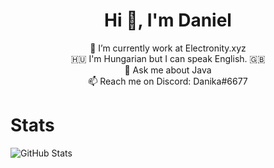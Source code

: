 <h1 align="center">Hi 👋, I'm Daniel</h1>
<p align="center">
 🔭 I’m currently work at Electronity.xyz<br>
 🇭🇺 I'm Hungarian but I can speak English. 🇬🇧<br>
 💬 Ask me about Java<br>
 📫 Reach me on Discord: Danika#6677<br>
</p>
 
# Stats
 
![GitHub Stats](https://github-readme-stats.vercel.app/api?username=daniel&show_icons=true&hide_border=true&theme=vue-dark)
